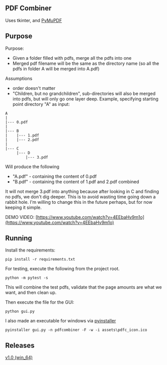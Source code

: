 ## PDF Combiner

Uses tkinter, and [PyMuPDF](https://pymupdf.readthedocs.io/en/latest/document.html)

## Purpose
Purpose:
* Given a folder filled with pdfs, merge all the pdfs into one
* Merged pdf filename will be the same as the directory name (so all the
pdfs in folder A will be merged into A.pdf)

Assumptions
* order doesn't matter
* "Children, but no grandchildren",
sub-directories will also be merged into pdfs, but will only go one layer
deep. Example, specifying starting point directory "A" as input:  

```
A
|
|--- 0.pdf
|
|--- B
|    |--- 1.pdf
|    |--- 2.pdf
|
|--- C
     |--- D
         |--- 3.pdf
```

Will produce the following

* "A.pdf" - containing the content of 0.pdf
* "B.pdf" - containing the content of 1.pdf and 2.pdf combined

It will not merge 3.pdf into anything because after looking in C
and finding no pdfs, we don't dig deeper. This is to avoid wasting
time going down a rabbit hole. I'm willing to change this in the
future perhaps, but for now keeping it simple.

DEMO VIDEO: [https://www.youtube.com/watch?v=4EEbaHv9m1o](https://www.youtube.com/watch?v=4EEbaHv9m1o)
## Running
Install the requirements:
```
pip install -r requirements.txt
```

For testing, execute the following from the project root.
```
python -m pytest -s
```

This will combine the test pdfs, validate that the page amounts are what
we want, and then clean up.


Then execute the file for the GUI:
```
python gui.py
```

I also made an executable for windows via [pyinstaller](https://pyinstaller.readthedocs.io/en/stable/usage.html_)
```
pyinstaller gui.py -n pdfcombiner -F -w -i assets\pdfc_icon.ico
```

## Releases

[v1.0 (win_64)](https://github.com/mbaker341997/pdf_combiner/releases/tag/v1.0)
